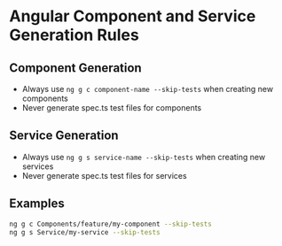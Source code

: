 # Angular Component and Service Generation Rules

## Component Generation
- Always use `ng g c component-name --skip-tests` when creating new components
- Never generate spec.ts test files for components

## Service Generation  
- Always use `ng g s service-name --skip-tests` when creating new services
- Never generate spec.ts test files for services

## Examples
```bash
ng g c Components/feature/my-component --skip-tests
ng g s Service/my-service --skip-tests
```